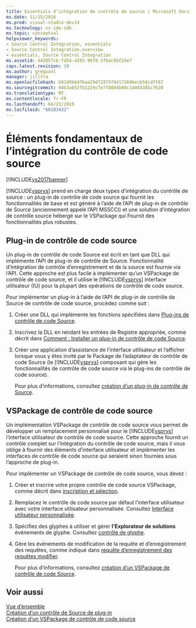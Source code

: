```yaml
---
title: Essentials d’intégration de contrôle de source | Microsoft Docs
ms.date: 11/15/2016
ms.prod: visual-studio-dev14
ms.technology: vs-ide-sdk
ms.topic: conceptual
helpviewer_keywords:
- Source Control Integration, essentials
- Source Control Integration,overview
- essentials, Source Control Integration
ms.assetid: 442057cb-fd54-4283-96f8-2f6dc8bf2de7
caps.latest.revision: 10
ms.author: gregvanl
manager: jillfra
ms.openlocfilehash: b9189b647baa29d72975f84172696ecb54cd7f87
ms.sourcegitcommit: 94b3a052fb1229c7e7f8804b09c1d403385c7630
ms.translationtype: MT
ms.contentlocale: fr-FR
ms.lasthandoff: 04/23/2019
ms.locfileid: "68183432"
---
```

# <a name="source-control-integration-essentials"></a>Éléments fondamentaux de l’intégration du contrôle de code source
[!INCLUDE[vs2017banner](../../includes/vs2017banner.md)]

[!INCLUDE[vsprvs](../../includes/vsprvs-md.md)] prend en charge deux types d’intégration du contrôle de source : un plug-in de contrôle de code source qui fournit les fonctionnalités de base et est généré à l’aide de l’API de plug-in de contrôle de Source (anciennement appelé l’API MSSCCI) et une solution d’intégration de contrôle source hébergé sur le VSPackage qui Fournit des fonctionnalités plus robustes.  
  
## <a name="source-control-plug-in"></a>Plug-in de contrôle de code source  
 Un plug-in de contrôle de code Source est écrit en tant que DLL qui implémente l’API de plug-in de contrôle de Source. Fonctionnalité d’intégration de contrôle d’enregistrement et de la source est fournie via l’API. Cette approche est plus facile à implémenter qu’un VSPackage de contrôle de code source, et il utilise le [!INCLUDE[vsprvs](../../includes/vsprvs-md.md)] interface utilisateur (IU) pour la plupart des opérations de contrôle de code source.  
  
 Pour implémenter un plug-in à l’aide de l’API de plug-in de contrôle de Source de contrôle de code source, procédez comme suit :  
  
1. Créer une DLL qui implémente les fonctions spécifiées dans [Plug-ins de contrôle de code Source](../../extensibility/source-control-plug-ins.md).  
  
2. Inscrivez la DLL en rendant les entrées de Registre appropriée, comme décrit dans [Comment : Installer un plug-in de contrôle de code Source](../../extensibility/internals/how-to-install-a-source-control-plug-in.md).  
  
3. Créer une application d’assistance de l’interface utilisateur et l’afficher lorsque vous y êtes invité par le Package de l’adaptateur de contrôle de code Source (le [!INCLUDE[vsprvs](../../includes/vsprvs-md.md)] composant qui gère les fonctionnalités de contrôle de code source via le plug-ins de contrôle de code source).  
  
   Pour plus d’informations, consultez [création d’un plug-in de contrôle de Source](../../extensibility/internals/creating-a-source-control-plug-in.md).  
  
## <a name="source-control-vspackage"></a>VSPackage de contrôle de code source  
 Un implémentation VSPackage de contrôle de code source vous permet de développer un remplacement personnalisé pour le [!INCLUDE[vsprvs](../../includes/vsprvs-md.md)] l’interface utilisateur de contrôle de code source. Cette approche fournit un contrôle complet sur l’intégration du contrôle de code source, mais il vous oblige à fournir des éléments d’interface utilisateur et implémenter les interfaces de contrôle de code source qui seraient sinon fournies sous l’approche de plug-in.  
  
 Pour implémenter un VSPackage de contrôle de code source, vous devez :  
  
1. Créer et inscrire votre propre contrôle de code source VSPackage, comme décrit dans [inscription et sélection](../../extensibility/internals/registration-and-selection-source-control-vspackage.md).  
  
2. Remplacez le contrôle de code source par défaut l’interface utilisateur avec votre interface utilisateur personnalisée. Consultez [Interface utilisateur personnalisée](../../extensibility/internals/custom-user-interface-source-control-vspackage.md).  
  
3. Spécifiez des glyphes à utiliser et gérer **l’Explorateur de solutions** événements de glyphe. Consultez [contrôle de glyphe](../../extensibility/internals/glyph-control-source-control-vspackage.md).  
  
4. Gère les événements de modification de la requête et d’enregistrement des requêtes, comme indiqué dans [requête d’enregistrement des requêtes modifier](../../extensibility/internals/query-edit-query-save-source-control-vspackage.md).  
  
   Pour plus d’informations, consultez [création d’un VSPackage de contrôle de code Source](../../extensibility/internals/creating-a-source-control-vspackage.md).  
  
## <a name="see-also"></a>Voir aussi  
 [Vue d’ensemble](../../extensibility/internals/source-control-integration-overview.md)   
 [Création d’un contrôle de Source de plug-in](../../extensibility/internals/creating-a-source-control-plug-in.md)   
 [Création d’un VSPackage de contrôle de code source](../../extensibility/internals/creating-a-source-control-vspackage.md)
